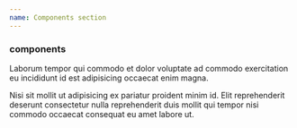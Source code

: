```yaml
---
name: Components section
---
```


### components

Laborum tempor qui commodo et dolor voluptate ad commodo exercitation eu
incididunt id est adipisicing occaecat enim magna.

Nisi sit mollit ut adipisicing ex pariatur proident minim id. Elit reprehenderit
deserunt consectetur nulla reprehenderit duis mollit qui tempor nisi commodo
occaecat consequat eu amet labore ut.

